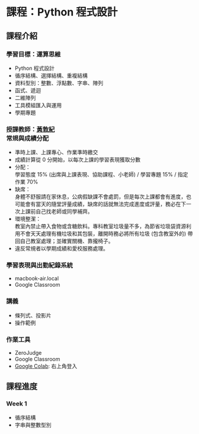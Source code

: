 # 課程：Python 程式設計  

## 課程介紹

### 學習目標：運算思維  

<ul class="incremental">
<li>Python 程式設計</li>
<li>循序結構、選擇結構、重複結構</li>
<li>資料型別：整數、浮點數、字串、陣列</li>
<li>函式、遞迴</li>
<li>二維陣列</li>
<li>工具模組匯入與運用</li>  
<li>學期專題</li>  
</ul>

### 授課教師：[黃敦紀](https://nandemoi.github.io/cv.html)<br>常規與成績分配

<ul class="incremental">
<li>準時上課、上課專心、作業準時繳交</li>
<li>成績計算從 0 分開始，以每次上課的學習表現獲取分數</li>
<li>分配：<br>學習態度 15% (出席與上課表現、協助課程、小老師) / 學習專題 15% / 指定作業 70%</li>
<li>缺席：<br>⾝體不舒服請在家休息，公病假缺課不會處罰，但是每次上課都會有進度，也可能會有當天的隨堂評量成績，缺席的話就無法完成進度或評量，務必在下⼀次上課前⾃⼰找老師或同學補⿑。</li>
<li>環境整潔：<br>教室內禁⽌帶入食物或含糖飲料。專科教室垃圾量不多，為節省垃圾袋資源利⽤不會天天處理有機垃圾和其包裝，離開時務必將所有垃圾 (包含教室外的) 帶回⾃⼰教室處理；並確實關機、靠攏椅⼦。</li>
<li>違反常規者以學期成績和愛校服務處理。</li>
</ul>

### 學習表現與出勤紀錄系統  

* macbook-air.local
* Google Classroom

### 講義  

* 條列式、投影片  
* 操作範例  

### 作業工具

* ZeroJudge  
* Google Classroom  
* [Google Colab](https://colab.research.google.com/notebooks/intro.ipynb?hl=zh-tw): 右上角登入  

## 課程進度  

### Week 1  

* 循序結構
* 字串與整數型別

